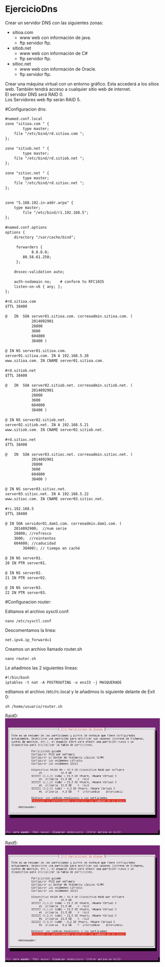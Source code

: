 # EjercicioDns 
Crear un servidor DNS con las siguientes zonas:  
- sitioa.com  
  - www web con información de java.  
  - ftp servidor ftp.  
- sitiob.net
  - www web con información de C#  
  - ftp servidor ftp.
- sitioc.net
    - www web con información de Oracle.  
    - ftp servidor ftp.  
  
Crear una máquina virtual con un entorno gráfico. Esta accederá a los sitios web. También tendrá acceso a cualquier sitio web de internet.  
El servidor DNS será RAID 0.  
Los Servidores web ftp serán RAID 5.  

#Configuracion dns: 
~~~ 
#named.conf.local  
zone "sitioa.com " {  
        type master;  
    file "/etc/bind/rd.sitioa.com ";  
};  
  
zone "sitiob.net " {  
        type master;  
    file "/etc/bind/rd.sitiob.net ";  
};  
  
zone "sitioc.net " {  
        type master;  
    file "/etc/bind/rd.sitioc.net ";  
};  
  
  
zone "5.168.192.in-addr.arpa" {  
    type master;  
        file "/etc/bind/r1.192.168.5";  
};  
  
#named.conf.options  
options {  
    directory "/var/cache/bind";  
  
     forwarders {  
            8.8.8.8;  
        80.58.61.250;  
     };  
  
    dnssec-validation auto;  

    auth-nxdomain no;    # conform to RFC1035  
    listen-on-v6 { any; };  
};  
  
#rd.sitioa.com  
$TTL 38400  
  
@   IN  SOA server01.sitioa.com. correoadmin.sitioa.com. (  
            2014092901  
            28800  
            3600  
            604800  
            38400 )  
  
@ IN NS server01.sitioa.com.  
server01.sitioa.com. IN A 192.168.5.20  
www.sitioa.com. IN CNAME server01.sitioa.com.  
  
#rd.sitiob.net  
$TTL 38400  
  
@   IN  SOA server02.sitiob.net. correoadmin.sitiob.net. (  
            2014092901  
            28800  
            3600  
            604800  
            38400 )  
  
@ IN NS server02.sitiob.net.  
server02.sitiob.net. IN A 192.168.5.21  
www.sitiob.com. IN CNAME server02.sitiob.net.  
  
#rd.sitioc.net  
$TTL 38400  
  
@   IN  SOA server03.sitioc.net. correoadmin.sitioc.net. (  
            2014092901  
            28800  
            3600  
            604800  
            38400 )  
  
@ IN NS server03.sitioc.net.  
server03.sitioc.net. IN A 192.168.5.22  
www.sitioc.com. IN CNAME server03.sitioc.net.  
  
#ri.192.168.5  
$TTL 38400  
  
@ IN SOA servidor01.dam1.com. correoadmin.dam1.com. (  
    2014092900;  //num serie  
    28800; //refresco  
    3600;  //reintentos  
    604800; //caducidad  
        38400); // tiempo en caché  
  
@ IN NS server01.  
20 IN PTR server01.  
  
@ IN NS server02.  
21 IN PTR server02.  
  
@ IN NS server03.  
22 IN PTR server03.  
~~~
  
#Configuracion router:  
  
Editamos el archivo sysctl.conf:  
~~~  
nano /etc/sysctl.conf  
~~~
Descomentamos la linea:  
~~~   
net.ipv4.ip_forward=1  
~~~   
Creamos un archivo llamado router.sh  
~~~  
nano router.sh
~~~  
Le añadimos las 2 siguientes lineas:  
~~~  
#!/bin/bash  
iptables -t nat -A POSTROUTING -o ens33 -j MASQUERADE  
~~~  
editamos el archivo /etc/rc.local y le añadimos lo siguiente delante de Exit 0:  
~~~   
sh /home/usuario/router.sh  
~~~ 
Raid0:  
![Raid0](Raid0.png)
  
Raid5:  
![Raid5](Raid5.png)
